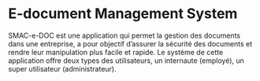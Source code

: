# E-document Management System

 SMAC-e-DOC  est une application qui permet la gestion des documents dans une entreprise, a pour objectif d’assurer  la sécurité des documents  et rendre leur manipulation plus facile et rapide. Le système de cette application offre deux types des utilisateurs, un internaute (employé), un super utilisateur (administrateur).
 
 
